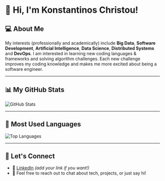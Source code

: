# 👋 Hi, I'm Konstantinos Christou!

## 💻 About Me
My interests (professionally and academically) include **Big Data**, **Software Development**, **Artificial Intelligence**, **Data Science**, **Distributed Systems** and **DevOps**. I am interested in learning new coding languages & frameworks and solving algorithm challenges. Each new challenge improves my coding knowledge and makes me more excited about being a software engineer.

---

## 📊 My GitHub Stats

![GitHub Stats](https://github-readme-stats.vercel.app/api?username=kostasc96&show_icons=true&theme=default)

---

## 🧩 Most Used Languages

![Top Languages](https://github-readme-stats.vercel.app/api/top-langs/?username=kostasc96&layout=compact&langs_count=20)

---

## 🌱 Let's Connect
- 💼 [LinkedIn](https://www.linkedin.com/in/konstantinos-christou-4068a9198) *(add your link if you want!)*
- 💬 Feel free to reach out to chat about tech, projects, or just say hi!

